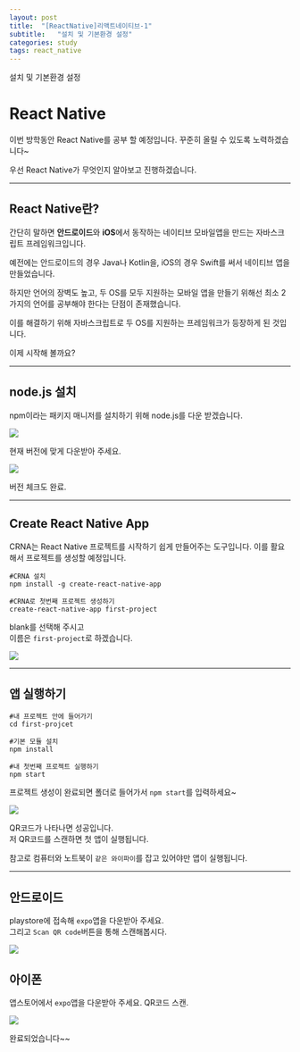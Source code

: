 ```yaml
---
layout: post
title:  "[ReactNative]리액트네이티브-1"
subtitle:   "설치 및 기본환경 설정"
categories: study
tags: react_native
---
```


설치 및 기본환경 설정

# React Native

이번 방학동안 React Native를 공부 할 예정입니다. 꾸준히 올릴 수 있도록 노력하겠습니다~

우선 React Native가 무엇인지 알아보고 진행하겠습니다.

---
## React Native란?

간단히 말하면 **안드로이드**와 **iOS**에서 동작하는 네이티브 모바일앱을 만드는 자바스크립트 프레임워크입니다.

예전에는 안드로이드의 경우 Java나 Kotlin을, iOS의 경우 Swift를 써서 네이티브 앱을 만들었습니다.

하지만 언어의 장벽도 높고, 두 OS를 모두 지원하는 모바일 앱을 만들기 위해선 최소 2가지의 언어를 공부해야 한다는 단점이 존재했습니다.

이를 해결하기 위해 자바스크립트로 두 OS를 지원하는 프레임워크가 등장하게 된 것입니다.

이제 시작해 볼까요?

---

## node.js 설치

npm이라는 패키지 매니저를 설치하기 위해 node.js를 다운 받겠습니다.

![](/assets/img/posts/2019-07-13-11-43-57.png)

현재 버전에 맞게 다운받아 주세요.

![](/assets/img/posts/2019-07-13-11-48-27.png)

버전 체크도 완료.

---

## Create React Native App

CRNA는 React Native 프로젝트를 시작하기 쉽게 만들어주는 도구입니다. 이를 활요해서 프로젝트를 생성할 예정입니다.

```
#CRNA 설치
npm install -g create-react-native-app

#CRNA로 첫번째 프로젝트 생성하기
create-react-native-app first-project
```

blank를 선택해 주시고  
이름은 `first-project`로 하겠습니다.

![](/assets/img/posts/2019-07-13-11-54-00.png)

---
## 앱 실행하기 

```
#내 프로젝트 안에 들어가기
cd first-projcet

#기본 모듈 설치
npm install

#내 첫번째 프로젝트 실행하기
npm start
```

프로젝트 생성이 완료되면 폴더로 들어가서 `npm start`를 입력하세요~

![](/assets/img/posts/2019-07-13-12-46-29.png)

QR코드가 나타나면 성공입니다.  
저 QR코드를 스캔하면 첫 앱이 실행됩니다.

참고로 컴퓨터와 노트북이 `같은 와이파이`를 잡고 있어야만 앱이 실행됩니다.

---

## 안드로이드

playstore에 접속해 `expo`앱을 다운받아 주세요.  
그리고 `Scan QR code`버튼을 통해 스캔해봅시다.

![](/assets/img/posts/2019-07-13-12-49-45.png)

## 아이폰

앱스토어에서 `expo`앱을 다운받아 주세요. QR코드 스캔.

![](/assets/img/posts/2019-07-13-13-01-53.png)

완료되었습니다~~